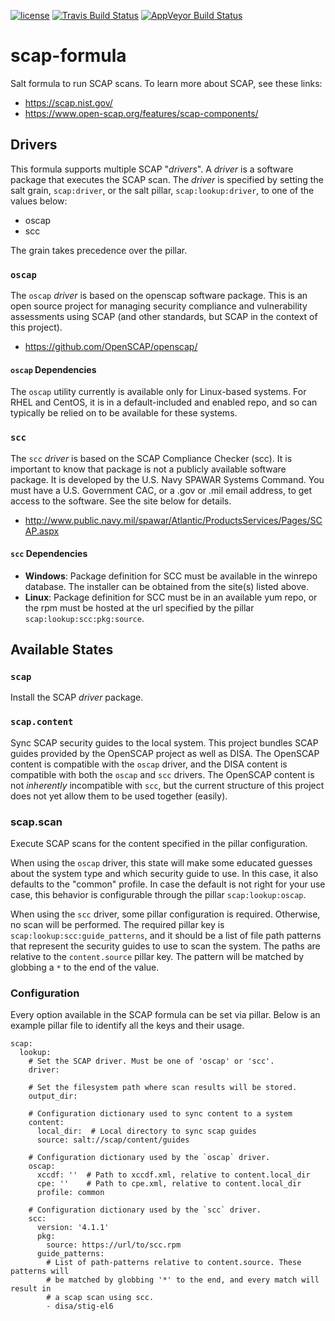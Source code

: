 [![license](https://img.shields.io/github/license/plus3it/scap-formula.svg)](./LICENSE)
[![Travis Build Status](https://travis-ci.org/plus3it/scap-formula.svg?branch=master)](https://travis-ci.org/plus3it/scap-formula)
[![AppVeyor Build Status](https://ci.appveyor.com/api/projects/status/github/plus3it/scap-formula?branch=master&svg=true)](https://ci.appveyor.com/project/plus3it/scap-formula)

# scap-formula
Salt formula to run SCAP scans. To learn more about SCAP, see these links:

-   <https://scap.nist.gov/>
-   <https://www.open-scap.org/features/scap-components/>

## Drivers

This formula supports multiple SCAP "*drivers*". A *driver* is a software
package that executes the SCAP scan. The *driver* is specified by setting the
salt grain, `scap:driver`, or the salt pillar, `scap:lookup:driver`, to one of the
values below:

-   oscap
-   scc

The grain takes precedence over the pillar.

### `oscap`

The `oscap` *driver* is based on the openscap software package. This is an open
source project for managing security compliance and vulnerability assessments
using SCAP (and other standards, but SCAP in the context of this project).

-   <https://github.com/OpenSCAP/openscap/>

#### `oscap` Dependencies

The `oscap` utility currently is available only for Linux-based systems. For
RHEL and CentOS, it is in a default-included and enabled repo, and so can
typically be relied on to be available for these systems.

### `scc`

The `scc` *driver* is based on the SCAP Compliance Checker (scc). It is
important to know that package is not a publicly available software package. It
is developed by the U.S. Navy SPAWAR Systems Command. You must have a U.S.
Government CAC, or a .gov or .mil email address, to get access to the software.
See the site below for details.

-   <http://www.public.navy.mil/spawar/Atlantic/ProductsServices/Pages/SCAP.aspx>

#### `scc` Dependencies

-   **Windows**: Package definition for SCC must be available in the winrepo
database. The installer can be obtained from the site(s) listed above.
-   **Linux**: Package definition for SCC must be in an available yum repo, or
the rpm must be hosted at the url specified by the pillar
`scap:lookup:scc:pkg:source`.

## Available States

### `scap`

Install the SCAP *driver* package.

### `scap.content`

Sync SCAP security guides to the local system. This project bundles SCAP guides
provided by the OpenSCAP project as well as DISA. The OpenSCAP content is
compatible with the `oscap` driver, and the DISA content is compatible with
both the `oscap` and `scc` drivers. The OpenSCAP content is not *inherently*
incompatible with `scc`, but the current structure of this project does not
yet allow them to be used together (easily).

### scap.scan

Execute SCAP scans for the content specified in the pillar configuration.

When using the `oscap` driver, this state will make some educated guesses about
the system type and which security guide to use. In this case, it also defaults
to the "common" profile. In case the default is not right for your use case,
this behavior is configurable through the pillar `scap:lookup:oscap`.

When using the `scc` driver, some pillar configuration is required. Otherwise,
no scan will be performed. The required pillar key is
`scap:lookup:scc:guide_patterns`, and it should be a list of file path patterns
that represent the security guides to use to scan the system. The paths are
relative to the `content.source` pillar key. The pattern will be matched by
globbing a `*` to the end of the value.

### Configuration
Every option available in the SCAP formula can be set via pillar. Below is an
example pillar file to identify all the keys and their usage.

```
scap:
  lookup:
    # Set the SCAP driver. Must be one of 'oscap' or 'scc'.
    driver:

    # Set the filesystem path where scan results will be stored.
    output_dir:

    # Configuration dictionary used to sync content to a system
    content:
      local_dir:  # Local directory to sync scap guides
      source: salt://scap/content/guides

    # Configuration dictionary used by the `oscap` driver.
    oscap:
      xccdf: ''  # Path to xccdf.xml, relative to content.local_dir
      cpe: ''    # Path to cpe.xml, relative to content.local_dir
      profile: common

    # Configuration dictionary used by the `scc` driver.
    scc:
      version: '4.1.1'
      pkg:
        source: https://url/to/scc.rpm
      guide_patterns:
        # List of path-patterns relative to content.source. These patterns will
        # be matched by globbing '*' to the end, and every match will result in
        # a scap scan using scc.
        - disa/stig-el6
```

